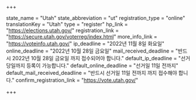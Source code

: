 +++

state_name = "Utah"
state_abbreviation = "ut"
registration_type = "online"
translationKey = "Utah"
type = "register"
hp_link = "https://elections.utah.gov/"
registration_link = "https://secure.utah.gov/voterreg/index.html"
more_info_link = "https://voteinfo.utah.gov/"
ip_deadline = "2022년 11월 8일 화요일"
online_deadline = "2022년 10월 28일 금요일"
mail_received_deadline = "반드시 2022년 10월 28일 금요일 까지 접수되어야 합니다."
default_ip_deadline = "선거당일까지 등록이 가능합니다."
default_online_deadline = "선거일 11일 전까지"
default_mail_received_deadline = "반드시 선거일 11일 전까지 까지 접수해야 합니다."
confirm_registration_link = "https://vote.utah.gov/"

+++